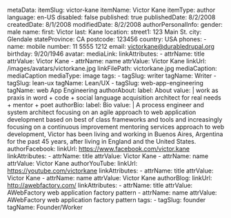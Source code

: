 metaData:
    itemSlug: victor-kane
    itemName: Victor Kane
    itemType: author
    language: en-US
    disabled: false
    published: true
    publishedDate: 8/2/2008
    createdDate: 8/1/2008
    modifiedDate: 8/2/2008
authorPersonalInfo:
    gender: male
    name:
        first: Victor
        last: Kane
    location:
        street1: 123 Main St.
        city: Glendale
        stateProvince: CA
        postcode: 123456
        country: USA
    phones:
        - name: mobile
          number: 11 5555 1212
    email: victorkane@durabledrupal.org
    birthday: 9/20/1946
    avatar:
        mediaLink:
            linkAttributes:
                - attrName: title
                  attrValue: Victor Kane
                - attrName: name
                  attrValue: Victor Kane
            linkUrl: /images/avatars/victorkane.jpg
            linkFilePath: victorkane.jpg
        mediaCaption: mediaCaption
        mediaType: image
    tags:
        - tagSlug: writer
          tagName: Writer
        - tagSlug: lean-ux
          tagName: Lean/UX
        - tagSlug: web-app-engineering
          tagName: web App Engineering
authorAbout:
  label: About
  value: |
    work as praxis in word + code + social language acquisition architect for real needs +  mentor + poet
authorBio:
  label: Bio
  value: |
    A process engineer and system architect focusing on an agile approach to web application development based on best of class frameworks and tools and increasingly focusing on a continuous improvement mentoring services approach to web development, Victor has been living and working in Buenos Aires, Argentina for the past 45 years, after living in England and the United States.
authorFacebook:
    linkUrl: https://www.facebook.com/victor.kane
    linkAttributes:
        - attrName: title
          attrValue: Victor Kane
        - attrName: name
          attrValue: Victor Kane
authorYouTube:
    linkUrl: https://youtube.com/victorkane
    linkAttributes:
        - attrName: title
          attrValue: Victor Kane
        - attrName: name
          attrValue: Victor Kane
authorBlog:
    linkUrl: http://awebfactory.com/
    linkAttributes:
        - attrName: title
          attrValue: AWebFactory web application factory pattern
        - attrName: name
          attrValue: AWebFactory web application factory pattern
tags:
    - tagSlug: founder
      tagName: Founder/Worker

